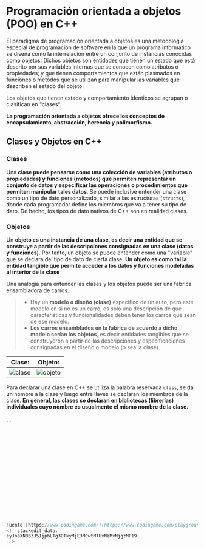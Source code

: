 # Programación orientada a objetos (POO) en C++

El paradigma de programación orientada a objetos es una metodología especial de programación de software en la que un programa informático se diseña como la interrelación entre un conjunto de instancias conocidas como objetos. Dichos objetos son entidades que tienen un estado que está descrito por sus variables internas que se conocen como atributos o propiedades; y que tienen comportamientos que están plasmados en funciones o métodos que se utilizan para manipular las variables que describen el estado del objeto.

Los objetos que tienen estado y comportamiento idénticos se agrupan o clasifican en "clases".

**La programación orientada a objetos ofrece los conceptos de encapsulamiento, abstracción, herencia y polimorfismo.**

## Clases y Objetos en C++

### Clases
Una **clase puede pensarse como una colección de variables (atributos o propiedades) y funciones (métodos) que permiten representar un conjunto de datos y especificar las operaciones o procedimientos que permiten manipular tales datos**. Se puede inclusive entender una clase como un tipo de dato personalizado, similar a las estructuras (`structs`), donde cada programador define los miembros que va a tener su tipo de dato. De hecho, los tipos de dato nativos de C++ son en realidad clases.

### Objetos
Un **objeto es una instancia de una clase, es decir una entidad que se construye a partir de las descripciones consignadas en una clase (datos y funciones)**. Por tanto, un objeto se puede entender como una "variable" que se declara del tipo de dato de cierta clase. **Un objeto es como tal la entidad tangible que permite acceder a los datos y funciones modeladas al interior de la clase**

Una analogía para entender las clases y los objetos puede ser una fabrica ensambladora de carros. 
> - Hay un **modelo o diseño (clase)** especifico de un auto, pero este modelo en si no es un carro, es solo una descripción de que características y funcionalidades deben tener los carros que sean de ese modelo. 
> - **Los carros ensamblados en la fabrica de acuerdo a dicho modelo serían los objetos**, es decir entidades tangibles que se construyeron a partir de las descripciones y especificaciones consignadas en el diseño o modelo (o sea la clase).

| Clase: | Objeto: |
| :-----------: | :---------: | 
|  ![clase](https://i.pinimg.com/474x/fc/02/a9/fc02a954d72ad6b75828b61f6d316d81.jpg)  | ![objeto](https://hips.hearstapps.com/hmg-prod.s3.amazonaws.com/images/lamborghini-aventador-svj-roadster-1579720277.jpg?crop=0.763xw:0.572xh;0.237xw,0.318xh&resize=640:*) |   

Para declarar una clase en C++ se utiliza la palabra reservada `class`, se da un nombre a la clase y luego entre llaves se declaran los miembros de la clase. **En general, las clases se declaran en bibliotecas (librerías) individuales cuyo nombre es usualmente el mismo nombre de la clase.**

```c

``


 















Fuente:[https://www.codingame.com/](https://www.codingame.com/playgrounds/50557/clases-y-objetos-en-c-practica-1/clases-y-objetos-en-c)
<!--stackedit_data:
eyJoaXN0b3J5IjpbLTg3OTkyMjE3MCwtMTUxNzMxNjgzMF19
-->